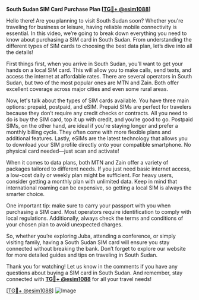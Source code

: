 **South Sudan SIM Card Purchase Plan [[TG💪+ @esim1088](https://t.me/s/esim1088)]**

Hello there! Are you planning to visit South Sudan soon? Whether you're traveling for business or leisure, having reliable mobile connectivity is essential. In this video, we’re going to break down everything you need to know about purchasing a SIM card in South Sudan. From understanding the different types of SIM cards to choosing the best data plan, let’s dive into all the details!

First things first, when you arrive in South Sudan, you’ll want to get your hands on a local SIM card. This will allow you to make calls, send texts, and access the internet at affordable rates. There are several operators in South Sudan, but two of the most popular ones are MTN and Zain. Both offer excellent coverage across major cities and even some rural areas.

Now, let's talk about the types of SIM cards available. You have three main options: prepaid, postpaid, and eSIM. Prepaid SIMs are perfect for travelers because they don’t require any credit checks or contracts. All you need to do is buy the SIM card, top it up with credit, and you’re good to go. Postpaid SIMs, on the other hand, are ideal if you're staying longer and prefer a monthly billing cycle. They often come with more flexible plans and additional features. Lastly, eSIMs are the latest technology that allows you to download your SIM profile directly onto your compatible smartphone. No physical card needed—just scan and activate!

When it comes to data plans, both MTN and Zain offer a variety of packages tailored to different needs. If you just need basic internet access, a low-cost daily or weekly plan might be sufficient. For heavy users, consider getting a monthly plan with unlimited data. Keep in mind that international roaming can be expensive, so getting a local SIM is always the smarter choice.

One important tip: make sure to carry your passport with you when purchasing a SIM card. Most operators require identification to comply with local regulations. Additionally, always check the terms and conditions of your chosen plan to avoid unexpected charges.

So, whether you’re exploring Juba, attending a conference, or simply visiting family, having a South Sudan SIM card will ensure you stay connected without breaking the bank. Don’t forget to explore our website for more detailed guides and tips on traveling in South Sudan.

Thank you for watching! Let us know in the comments if you have any questions about buying a SIM card in South Sudan. And remember, stay connected with **[TG💪+ @esim1088](https://t.me/s/esim1088)** for all your travel needs!

[[TG💪+ @esim1088](https://t.me/s/esim1088)] ![Image](https://i.postimg.cc/Y0z9fWf4/image.png)